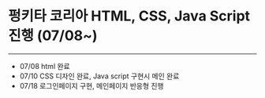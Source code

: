 # 펑키타 코리아 HTML, CSS, Java Script 진행 (07/08~)
----
* 07/08 html 완료
* 07/10 CSS 디자인 완료, Java script 구현시 메인 완료
* 07/18 로그인페이지 구현, 메인페이지 반응형 진행